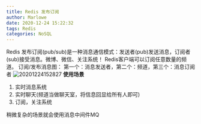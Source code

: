 ```yaml
---
title: Redis 发布订阅
author: Marlowe
date: 2020-12-24 15:22:32
tags: Redis
categories: NoSQL
--- 
```

<!--more-->
Redis 发布订阅(pub/sub)是一种消息通信模式：发送者(pub)发送消息，订阅者(sub)接受消息。微博、微信、关注系统！
Redis客户端可以订阅任意数量的频道。
订阅/发布消息图：
第一个：消息发送者，第二个：频道，第三个：消息订阅者
![20201224152827](http://marlowe.oss-cn-beijing.aliyuncs.com/img/20201224152827.png)
**使用场景**
1. 实时消息系统
2. 实时聊天(频道当做聊天室，将信息回显给所有人即可)
3. 订阅，关注系统

稍微复杂的场景就会使用消息中间件MQ

